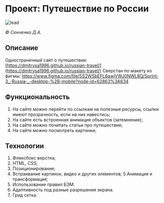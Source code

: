 # Проект: Путешествие по России
![lead](https://user-images.githubusercontent.com/114693652/200922520-e8c548b7-a38c-4a7e-a325-67b7a71ad20e.png)

*© Сенченко Д.А.*


## Описание
Одностраничный сайт о путешествии: [https://dmitrysa1996.github.io/russian-travel/](https://dmitrysa1996.github.io/russian-travel/) 
Сверстан по макету из фигмы: https://www.figma.com/file/5S2WSbEFL6awjVWJ0NWL8Q/Sprint-3_-Russia-_-desktop-%2B-mobile?node-id=62863%3A634

## Функциональность
1. На сайте можно перейти по ссылкам на полезные ресурсы, ссылки имеют прозрачность, если на них навестись;
2. На сайте есть встроенная анимация объектов (затемнение);
3. На сайте можно почитать статьи про путешествие;
4. На сайте можно посмотреть картинки;

## Технологии
1. Флексбокс верстка;
2. HTML, CSS;
3. Позиционирование;
4. Встраивание картинок, видео и других элементов;
5.Анимация и трансформация;
6. Использование правил БЭМ.
7. Адаптивность под разные разрешения экрана.
8. Грид сетка.
